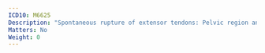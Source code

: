 ```yaml
---
ICD10: M6625
Description: "Spontaneous rupture of extensor tendons: Pelvic region and thigh"
Matters: No
Weight: 0
---
```

